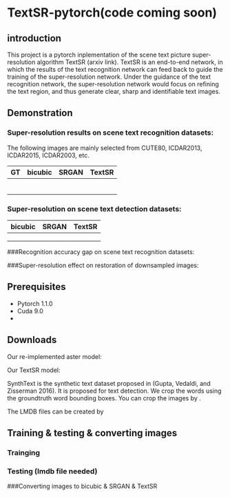 

# TextSR-pytorch(code coming soon)

## introduction

This project is a pytorch inplementation of the scene text picture super-resolution algorithm TextSR (arxiv link).     TextSR is an end-to-end network, in which the results of the text recognition network can feed back to guide the training of the super-resolution network. Under the guidance of the text recognition network, the super-resolution network would focus on refining the text region, and thus generate clear, sharp and identifiable text images.

## Demonstration

### Super-resolution results on scene text recognition datasets:

The following images are mainly selected from CUTE80, ICDAR2013, ICDAR2015, ICDAR2003, etc.

| GT   | bicubic | SRGAN | TextSR |
| ---- | ------- | ----- | ------ |
|      |         |       |        |
|      |         |       |        |
|      |         |       |        |
|      |         |       |        |
|      |         |       |        |
|      |         |       |        |



### Super-resolution on scene text detection datasets:

| bicubic | SRGAN | TextSR |
| ------- | ----- | ------ |
|         |       |        |
|         |       |        |
|         |       |        |

###Recognition accuracy gap on scene text recognition datasets:

###Super-resolution effect on restoration of downsampled images:

## Prerequisites

* Pytorch 1.1.0
* Cuda 9.0
* 



## Downloads

Our re-implemented aster model:

Our TextSR model:

SynthText is the synthetic text dataset proposed in (Gupta, Vedaldi, and Zisserman 2016). It is proposed for text detection. We crop the words using the groundtruth word bounding boxes. You can crop the images by .

The LMDB files can be created by 

## Training & testing & converting images

### Trainging

### Testing (lmdb file needed)

###Converting images to bicubic & SRGAN & TextSR

